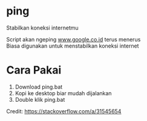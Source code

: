 # ping
Stabilkan koneksi internetmu


Script akan ngeping www.google.co.id terus menerus\
Biasa digunakan untuk menstabilkan koneksi internet

# Cara Pakai
1. Download ping.bat
2. Kopi ke desktop biar mudah dijalankan
3. Double klik ping.bat

Credit: https://stackoverflow.com/a/31545654
